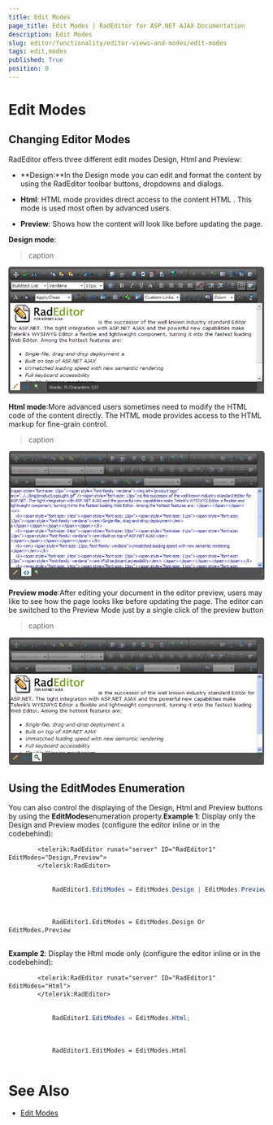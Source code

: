 ```yaml
---
title: Edit Modes
page_title: Edit Modes | RadEditor for ASP.NET AJAX Documentation
description: Edit Modes
slug: editor/functionality/editor-views-and-modes/edit-modes
tags: edit,modes
published: True
position: 0
---
```


# Edit Modes



## Changing Editor Modes

RadEditor offers three different edit modes Design, Html and Preview:

* **Design:**In the Design mode you can edit and format the content by using the RadEditor toolbar buttons, dropdowns and dialogs.

* **Html**: HTML mode provides direct access to the content HTML . This mode is used most often by advanced users.

* **Preview**: Shows how the content will look like before updating the page.

**Design mode**:
>caption 

![](images/editor-designmode.png)

**Html mode**:More advanced users sometimes need to modify the HTML code of the content directly. The HTML mode provides access to the HTML markup for fine-grain control.
>caption 

![Html Mode](images/editor-htmlmode.png)

**Preview mode**:After editing your document in the editor preview, users may like to see how the page looks like before updating the page. The editor can be switched to the Preview Mode just by a single click of the preview button
>caption 

![Preview Mode](images/editor-previewmode.png)

## Using the EditModes Enumeration

You can also control the displaying of the Design, Html and Preview buttons by using the **EditModes**enumeration property.**Example 1**: Display only the Design and Preview modes (configure the editor inline or in the codebehind):

````ASPNET
	    <telerik:RadEditor runat="server" ID="RadEditor1" EditModes="Design,Preview">
	    </telerik:RadEditor>
````





````C#
	     
			RadEditor1.EditModes = EditModes.Design | EditModes.Preview; 
				
````
````VB
	
	        RadEditor1.EditModes = EditModes.Design Or EditModes.Preview
	
````


**Example 2**: Display the Html mode only (configure the editor inline or in the codebehind):

````ASPNET
	    <telerik:RadEditor runat="server" ID="RadEditor1" EditModes="Html">
	    </telerik:RadEditor>
````





````C#
	
	        RadEditor1.EditModes = EditModes.Html;
	
````
````VB
	
	        RadEditor1.EditModes = EditModes.Html
	
````


# See Also

 * [Edit Modes](http://demos.telerik.com/aspnet/prometheus/Editor/Examples/EditModes/DefaultCS.aspx)
